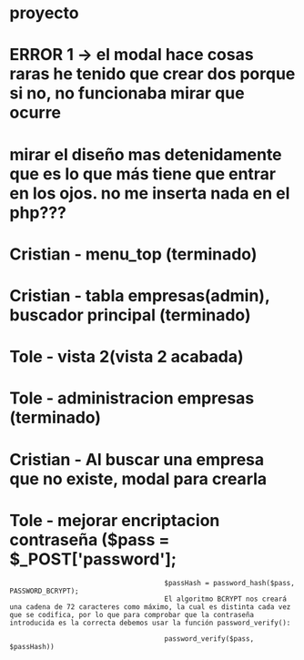 # proyecto
# ERROR 1 -> el modal hace cosas raras he tenido que crear dos porque si no, no funcionaba mirar que ocurre
# mirar el diseño mas detenidamente que es lo que más tiene que entrar en los ojos. no me inserta nada en el php???


# Cristian - menu_top (terminado)
# Cristian - tabla empresas(admin), buscador principal (terminado)
# Tole - vista 2(vista 2 acabada)

# Tole - administracion empresas (terminado)
# Cristian - Al buscar una empresa que no existe, modal para crearla

# Tole - mejorar encriptacion contraseña ($pass = $_POST['password'];   
                                          $passHash = password_hash($pass, PASSWORD_BCRYPT);
                                          El algoritmo BCRYPT nos creará una cadena de 72 caracteres como máximo, la cual es distinta cada vez que se codifica, por lo que para comprobar que la contraseña introducida es la correcta debemos usar la función password_verify():

                                          password_verify($pass, $passHash))
